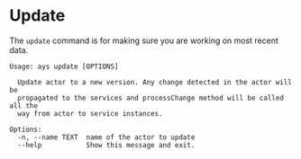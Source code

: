 # Update

The `update` command is for making sure you are working on most recent data.

```shell
Usage: ays update [OPTIONS]

  Update actor to a new version. Any change detected in the actor will be
  propagated to the services and processChange method will be called all the
  way from actor to service instances.

Options:
  -n, --name TEXT  name of the actor to update
  --help           Show this message and exit.
```
